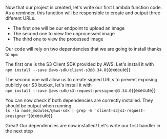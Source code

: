 Now that our project is created, let's write our first Lambda function code.
As a reminder, this function will be responsible to create and output three diferent URLs.
- The first one will be our endpoint to upload an image
- The second one to view the unprocessed image
- The third one to view the processed image

Our code will rely on two dependencies that we are going to install thanks to `npm`

The first one is the S3 Client SDK provided by AWS. Let's install it with  
`npm install --save @aws-sdk/client-s3@3.34.0`{{execute}}

The second one will allow us to create signed URLs to prevent exposing publicly our S3 bucket, let's install it with  
`npm install --save @aws-sdk/s3-request-presigner@3.34.0`{{execute}}


You can now check if both dependencies are correctly installed. They should be output when running  
`ls -la node_modules/@aws-sdk | grep -E 'client-s3|s3-request-presigner'`{{execute}}

Great! Our dependencies are now installed! Let's write our first handler in the next step